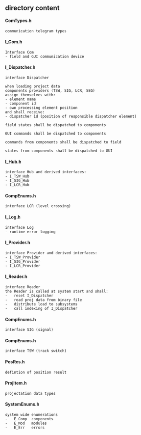 ## directory content

#### ComTypes.h
```
communication telegram types
```

#### I_Com.h
```
Interface Com
- field and GUI communication device
```

#### I_Dispatcher.h
```
interface Dispatcher

when loading project data
components providers (TSW, SIG, LCR, SEG)
assign themselves with:
- element name
- component id
- own processing element position
and shall receive:
- dispatcher id (position of responsible dispatcher element)

field states shall be dispatched to components

GUI commands shall be dispatched to components

commands from components shall be dispatched to field

states from components shall be dispatched to GUI
```

#### I_Hub.h
```
interface Hub and derived interfaces:
- I_TSW_Hub
- I_SIG_Hub
- I_LCR_Hub
```

#### CompEnums.h
```
interface LCR (level crossing)
```

#### I_Log.h
```
interface Log
- runtime error logging
```

#### I_Provider.h
```
interface Provider and derived interfaces:
- I_TSW_Provider
- I_SIG_Provider
- I_LCR_Provider
```

#### I_Reader.h
```
interface Reader
the Reader is called at system start and shall:
-   reset I_Dispatcher
-   read proj data from binary file
-   distribute load to subsystems
-   call indexing of I_Dispatcher
```

#### CompEnums.h
```
interface SIG (signal)
```

#### CompEnums.h
```
interface TSW (track switch)
```

#### PosRes.h
```
defintion of position result
```

#### ProjItem.h
```
projectation data types
```

#### SystemEnums.h
```
system wide enumerations
-   E_Comp  components
-   E_Mod   modules
-   E_Err   errors
```
